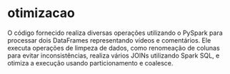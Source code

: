 # otimizacao
O código fornecido realiza diversas operações utilizando o PySpark para processar dois DataFrames representando vídeos e comentários. Ele executa operações de limpeza de dados, como renomeação de colunas para evitar inconsistências, realiza vários JOINs utilizando Spark SQL, e otimiza a execução usando particionamento e coalesce.
